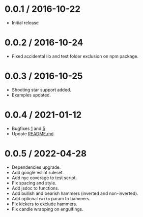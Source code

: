 # 0.0.1 / 2016-10-22
* Initial release

# 0.0.2 / 2016-10-24
* Fixed accidental lib and test folder exclusion on npm package.

# 0.0.3 / 2016-10-25
* Shooting star support added.
* Examples updated.

# 0.0.4 / 2021-01-12
* Bugfixes [1](https://github.com/cm45t3r/candlestick/issues/1) and [5](https://github.com/cm45t3r/candlestick/issues/5)
* Update [README.md](https://github.com/cm45t3r/candlestick/blob/master/README.md)

# 0.0.5 / 2022-04-28
* Dependencies upgrade.
* Add google eslint ruleset.
* Add nyc coverage to test script.
* Fix spacing and style.
* Add jsdoc to functions.
* Add bullish and bearish hammers (inverted and non-inverted).
* Add optional `ratio` param to hammers.
* Fix kickers to exclude hammers.
* Fix candle wrapping on engulfings.